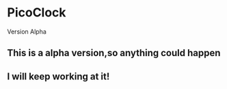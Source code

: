 # PicoClock
Version Alpha

## This is a alpha version,so anything could happen
## I will keep working at it!

